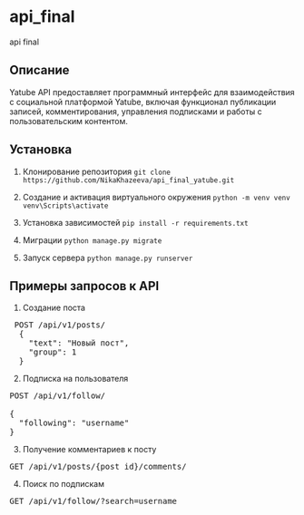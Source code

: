 # api_final
api final

## Описание
Yatube API предоставляет программный интерфейс для взаимодействия с социальной платформой Yatube, включая функционал публикации записей, комментирования, управления подписками и работы с пользовательским контентом.

## Установка
1. Клонирование репозитория
`git clone https://github.com/NikaKhazeeva/api_final_yatube.git`

2. Создание и активация виртуального окружения
`python -m venv venv
venv\Scripts\activate`

3. Установка зависимостей
`pip install -r requirements.txt`

4. Миграции
`python manage.py migrate`

5. Запуск сервера
`python manage.py runserver`

## Примеры запросов к API
1. Создание поста
<pre> POST /api/v1/posts/ 
  { 
    "text": "Новый пост", 
    "group": 1 
  }  </pre>
2. Подписка на пользователя
<pre>POST /api/v1/follow/

{
  "following": "username"
}</pre>
3. Получение комментариев к посту
<pre>GET /api/v1/posts/{post_id}/comments/</pre>
4. Поиск по подпискам
<pre>GET /api/v1/follow/?search=username</pre>
